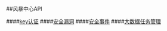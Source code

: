 ##风暴中心API

####[key认证](keyAuth?xKey={:I('xKey')})
####[安全漏洞](vuls?xKey={:I('xKey')})
####[安全事件](securityEvent?xKey={:I('xKey')})
####[大数据任务管理](bigdataTask?xKey={:I('xKey')})


	

	
	

	
 
	
































